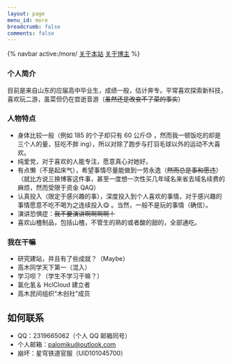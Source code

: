 ```yaml
---
layout: page
menu_id: more
breadcrumb: false
comments: false
---
```


{% navbar active:/more/ [关于本站](/more/aboutsite/) [关于博主](/more/) %}

### 个人简介

目前是来自山东的应届高中毕业生，成绩一般，估计奔专。平常喜欢探索新科技，喜欢玩二游，虽菜但仍在尝逝音游（~~虽然还是改变不了菜的事实~~）

### 人物特点

* 身体比较一般（例如 185 的个子却只有 60 公斤😓 ，然而我一顿饭吃的却是三个人的量，狂吃不胖 ing），所以对除了跑步与打羽毛球以外的运动不大喜欢。
* 纯爱党，对于喜欢的人能专注，愿意真心对她好。
* 有点懒（不是起床气），希望事情尽量能做到一劳永逸（~~然而总是事和愿违~~）（就比方说三换博客这件事，甚至一度想一次性买几年域名来省去域名续费的麻烦，然而受限于资金 QAQ）
* 认真投入（限定于感兴趣的事），深度投入到个人喜欢的事情，对于感兴趣的事情愿意不吃不喝为之连续投入😋 。当然，一般不是玩的事情（确信）。
* 演讲恐惧症：~~我不要演讲啊啊啊啊！~~
* 喜欢山楂制品，包括山楂，不管生的熟的或者酸的甜的，全部通吃。

### 我在干嘛

* 研究建站，并且有了些成就？（Maybe）
* 高木同学天下第一（混入）
* 学习呗？（学生不学习干嘛？）
* 氯化氢＆ HclCloud 建立者
* 高木民间组织“木创社”成员

## 如何联系

* QQ：2319665062（个人 QQ 邮箱同号）
* 个人邮箱：palomiku@outlook.com
* 崩坏：星穹铁道官服（UID101045700）






